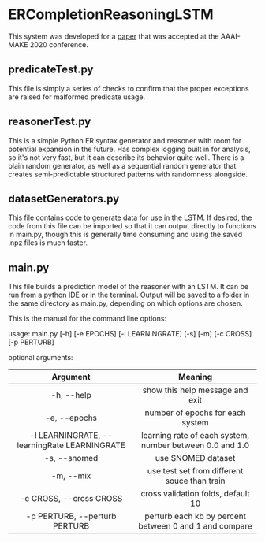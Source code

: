 # ERCompletionReasoningLSTM
This system was developed for a [paper](https://github.com/aaronEberhart/me/raw/master/papers/AAAI-MAKE2020CompletionReasoningEmulationfortheDescriptionLogicEL%2B.pdf) that was accepted at the AAAI-MAKE 2020 conference.

## predicateTest.py

This file is simply a series of checks to confirm that the proper exceptions are raised for malformed predicate usage.

## reasonerTest.py

This is a simple Python ER syntax generator and reasoner with room for potential expansion in the future. Has complex logging built in for analysis, so it's not very fast, but it can describe its behavior quite well. There is a plain random generator, as well as a sequential random generator that creates semi-predictable structured patterns with randomness alongside.

## datasetGenerators.py

This file contains code to generate data for use in the LSTM. If desired, the code from this file can be imported so that it can output directly to functions in main.py, though this is generally time consuming and using the saved .npz files is much faster.

## main.py

This file builds a prediction model of the reasoner with an LSTM. It can be run from a python IDE or in the terminal. Output will be saved to a folder in the same directory as main.py, depending on which options are chosen.

This is the manual for the command line options:

usage: main.py [-h] [-e EPOCHS] [-l LEARNINGRATE] [-s] [-m] [-c CROSS]
[-p PERTURB]

optional arguments:

|Argument  |Meaning                        |
|:--------:|:-----------------------------:|
|-h, --help|show this help message and exit|
|-e, --epochs|number of epochs for each system|
|-l LEARNINGRATE, --learningRate LEARNINGRATE|learning rate of each system, number between 0.0 and 1.0|
|-s, --snomed|use SNOMED dataset|
|-m, --mix|use test set from different souce than train|
|-c CROSS, --cross CROSS|cross validation folds, default 10|
|-p PERTURB, --perturb PERTURB|perturb each kb by percent between 0 and 1 and compare|


